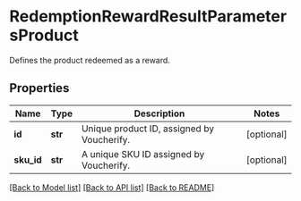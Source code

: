 # RedemptionRewardResultParametersProduct

Defines the product redeemed as a reward.

## Properties
Name | Type | Description | Notes
------------ | ------------- | ------------- | -------------
**id** | **str** | Unique product ID, assigned by Voucherify.  | [optional] 
**sku_id** | **str** | A unique SKU ID assigned by Voucherify. | [optional] 

[[Back to Model list]](../README.md#documentation-for-models) [[Back to API list]](../README.md#documentation-for-api-endpoints) [[Back to README]](../README.md)


